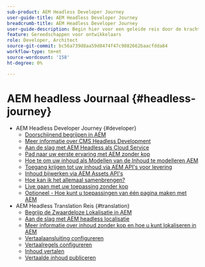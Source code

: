 ```yaml
---
sub-product: AEM Headless Developer Journey
user-guide-title: AEM Headless Developer Journey
breadcrumb-title: AEM Headless Developer Journey
user-guide-description: Begin hier voor een geleide reis door de krachtige en flexibele headless eigenschappen van AEM, hun mogelijkheden, en hoe te om hen op uw project te gebruiken.
feature: Gereedschappen voor ontwikkelaars
role: Developer, Architect
source-git-commit: bc56a739d8aa59d8474f47c9882662baacfdda84
workflow-type: tm+mt
source-wordcount: '158'
ht-degree: 0%

---
```



# AEM headless Journaal {#headless-journey}

+ AEM Headless Developer Journey {#developer}
   + [Doorschijnend begrijpen in AEM](developer/overview.md)
   + [Meer informatie over CMS Headless Development](developer/learn-about.md)
   + [Aan de slag met AEM Headless als Cloud Service](developer/getting-started.md)
   + [Pad naar uw eerste ervaring met AEM zonder kop](developer/path-to-first-experience.md)
   + [Hoe te om uw inhoud als Modellen van de Inhoud te modelleren AEM](developer/model-your-content.md)
   + [Toegang krijgen tot uw inhoud via AEM API&#39;s voor levering](developer/access-your-content.md)
   + [Inhoud bijwerken via AEM Assets API&#39;s](developer/update-your-content.md)
   + [Hoe kan ik het allemaal samenbrengen?](developer/put-it-all-together.md)
   + [Live gaan met uw toepassing zonder kop](developer/go-live.md)
   + [Optioneel - Hoe kunt u toepassingen van één pagina maken met AEM](developer/create-spa.md)
+ AEM Headless Translation Reis {#translation}
   + [Begrijp de Zwaardeloze Lokalisatie in AEM](translation/overview.md)
   + [Aan de slag met AEM headless localisatie](translation/getting-started.md)
   + [Meer informatie over inhoud zonder kop en hoe u kunt lokaliseren in AEM](translation/learn-about.md)
   + [Vertaalaansluiting configureren](translation/configure-connector.md)
   + [Vertaalregels configureren](translation/translation-rules.md)
   + [Inhoud vertalen](translation/translate-content.md)
   + [Vertaalde inhoud publiceren](translation/publish-content.md)
